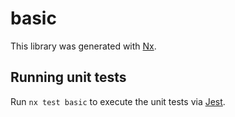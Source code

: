 # basic

This library was generated with [Nx](https://nx.dev).

## Running unit tests

Run `nx test basic` to execute the unit tests via [Jest](https://jestjs.io).
